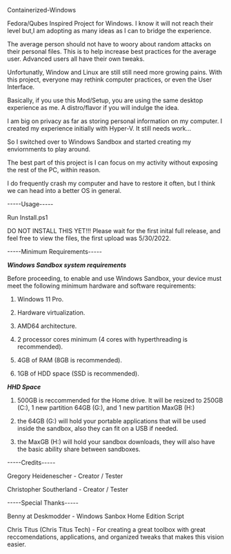 Containerized-Windows

Fedora/Qubes Inspired Project for Windows. I know it will not reach their level but,I am adopting as many ideas as I can to bridge the experience. 

The average person should not have to woory about random attacks on their personal files. This is to help increase best practices for the average user. Advanced users all have their own tweaks.

Unfortunatly, Window and Linux are still still need more growing pains.  With this project, everyone may rethink computer practices, or even the User Interface.

Basically, if you use this Mod/Setup, you are using the same desktop experience as me. A distro/flavor if you will indulge the idea.  

I am big on privacy as far as storing personal information on my computer.  I created my experience initially with Hyper-V.  It still needs work... 

So I switched over to Windows Sandbox and started creating my enviornments to play around. 

The best part of this project is I can focus on my activity without exposing the rest of the PC, within reason.

I do frequently crash my computer and have to restore it often, but I think we can head into a better OS in general.

-----Usage-----

Run Install.ps1

DO NOT INSTALL THIS YET!!! Please wait for the first inital full release, and feel free to view the files, the first upload was 5/30/2022.

-----Minimum Requirements-----

***Windows Sandbox system requirements***

Before proceeding, to enable and use Windows Sandbox, your device must meet the following minimum hardware and software requirements:

1. Windows 11 Pro.

2. Hardware virtualization.

3. AMD64 architecture.

4. 2 processor cores minimum (4 cores with hyperthreading is recommended).

5. 4GB of RAM (8GB is recommended).

6. 1GB of HDD space (SSD is recommended).

***HHD Space***

1. 500GB is reccommended for the Home drive. It will be resized to 250GB (C:\), 1 new partition 64GB (G:\), and 1 new partition MaxGB (H:\)

2. the 64GB (G:\) will hold your portable applications that will be used inside the sandbox, also they can fit on a USB if needed. 

3. the MaxGB (H:\) will hold your sandbox downloads, they will also have the basic ability share between sandboxes.

-----Credits-----

Gregory Heidenescher - Creator / Tester

Christopher Southerland - Creator / Tester

-----Special Thanks-----

Benny at Deskmodder - Windows Sanbox Home Edition Script

Chris Titus (Chris Titus Tech) - For creating a great toolbox with great reccomendations, applications, and organized tweaks that makes this vision easier.
